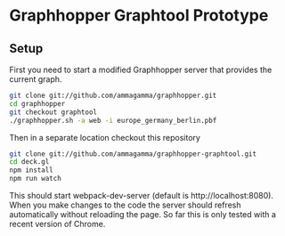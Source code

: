 # Graphhopper Graphtool Prototype

## Setup

First you need to start a modified Graphhopper server that provides the current graph.
```bash
git clone git://github.com/ammagamma/graphhopper.git
cd graphhopper
git checkout graphtool
./graphhopper.sh -a web -i europe_germany_berlin.pbf
```

Then in a separate location checkout this repository
```bash
git clone git://github.com/ammagamma/graphhopper-graphtool.git
cd deck.gl
npm install
npm run watch
```

This should start webpack-dev-server (default is http://localhost:8080).
When you make changes to the code the server should refresh automatically without
reloading the page. So far this is only tested with a recent version of Chrome.



